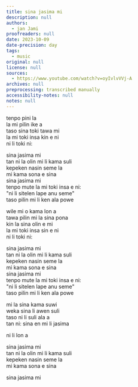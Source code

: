 ```yaml
---
title: sina jasima mi
description: null
authors:
  - jan Jami
proofreaders: null
date: 2023-10-09
date-precision: day
tags:
  - music
original: null
license: null
sources:
  - https://www.youtube.com/watch?v=oyIvlvVVj-A
archives: null
preprocessing: transcribed manually
accessibility-notes: null
notes: null
---
```


tenpo pini la  
la mi pilin ike a  
taso sina toki tawa mi  
la mi toki insa kin e ni  
ni li toki ni:

sina jasima mi  
tan ni la olin mi li kama suli  
kepeken nasin seme la  
mi kama sona e sina  
sina jasima mi  
tenpo mute la mi toki insa e ni:  
"ni li sitelen lape anu seme"  
taso pilin mi li ken ala powe

wile mi o kama lon a  
tawa pilin mi la sina pona  
kin la sina olin e mi  
la mi toki insa sin e ni  
ni li toki ni:

sina jasima mi  
tan ni la olin mi li kama suli  
kepeken nasin seme la  
mi kama sona e sina  
sina jasima mi  
tenpo mute la mi toki insa e ni:  
"ni li sitelen lape anu seme"  
taso pilin mi li ken ala powe

mi la sina kama suwi  
weka sina li awen suli  
taso ni li suli ala a  
tan ni: sina en mi li jasima

ni li lon a

sina jasima mi  
tan ni la olin mi li kama suli  
kepeken nasin seme la  
mi kama sona e sina

sina jasima mi
